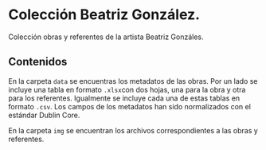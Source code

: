 # Colección Beatriz González.

Colección obras y referentes de la artista Beatriz Gonzáles.

## Contenidos

En la carpeta ```data``` se encuentras los metadatos de las obras. Por un lado se incluye una tabla en formato ```.xlsx```con dos hojas, una para la obra y otra para los referentes. Igualmente se incluye cada una de estas tablas en formato ```.csv```. Los campos de los metadatos han sido normalizados con el estándar Dublin Core.

En la carpeta ```img```  se encuentran los archivos correspondientes a las obras y referentes. 
